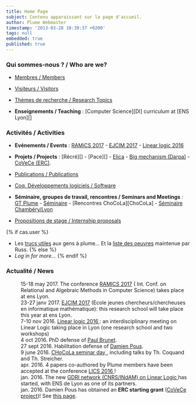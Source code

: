 ```yaml
---
title: Home Page
subject: Contenu apparaissant sur la page d'accueil.
author: Plume Webmaster
timestamp: '2013-03-28 10:39:37 +0200'
tags: null
embedded: true
published: true
---
```






###  Qui sommes-nous ? / Who are we?

* [Membres / Members][Members]

* [Visiteurs / Visitors][Visitors]

* [Thèmes de recherche / Research Topics][Research]

* **Enseignements / Teaching** : [Computer Science][DI] curriculum at [ENS Lyon][]

###  Activités / Activities

* **Evénements / Events** : [RAMiCS 2017](http://www.ens-lyon.fr/LIP/PLUME/RAMiCS17/) - <a href="https://ejcim2017.sciencesconf.org/"> EJCIM 2017</a> - [Linear logic 2016](https://ll2016.sciencesconf.org/) 

* **Projets / Projects** : [Récré][] - [Pace][] - [Elica](http://lipn.univ-paris13.fr/~mazza/Elica/) - [Big mechanism (Darpa)](http://www.darpa.mil/program/big-mechanism) - [CoVeCe (ERC)](https://perso.ens-lyon.fr/damien.pous/covece/).

* [Publications / Publications][Publications]

* [Coq, Développements logiciels / Software][Software]

* **Séminaire, groupes de travail, rencontres / Seminars and Meetings** :
    [GT Plume][] - [Séminaire][] - [Rencontres ChoCoLa][ChoCoLa] - [Séminaire Chambéry/Lyon](http://www.lama.univ-savoie.fr/index.php?use=seminaires&&lang=fr&equipe=logique&lang=fr)

* [Propositions de stage / Internship proposals][Internships]

{% if cas.user %}
* Les [trucs utiles][Trucs] aux gens à plume... Et la [liste des oeuvres][Bibli] maintenue par Russ.
{% else %}
* *Log in for more...*
{% endif %}

### Actualité / News

<p></p>

<div class="xnews">
<dl>
<dd> 15-18 may 2017. The conference <a href="http://www.ens-lyon.fr/LIP/PLUME/RAMiCS17/"> RAMICS 2017</a> ( Int. Conf. on Relational and Algebraic Methods in Computer Science) takes place at ens Lyon.
<dd> 23-27 janv 2017. <a href="https://ejcim2017.sciencesconf.org/"> EJCIM 2017</a> (Ecole jeunes chercheurs/chercheuses en informatique mathématique): this research school will take place this year at ens Lyon.
<dd> 7-10 nov 2016. <a href="https://ll2016.sciencesconf.org/"> Linear logic 2016 </a>: an interdisciplinary meeting on Linear Logic taking place in Lyon (one research school and two workshops)
<dd> 4 oct 2016. PhD defense of <a href="https://perso.ens-lyon.fr/paul.brunet/">  Paul Brunet</a>.
<dd> 27 sept 2016. Habilitation defense of <a href="https://perso.ens-lyon.fr/damien.pous/"> Damien Pous</a>.
<dd> 9 june 2016. <a href="http://chocola.ens-lyon.fr/events/seminaire-2016-06-09/"> CHoCoLa seminar day </a>, including talks by Th. Coquand and Th. Streicher. 
  <dd> apr. 2016. 4 papers co-authored by Plume members have been accepted at the conference <a href="http://lics.rwth-aachen.de/lics16/cfp.html"> LICS 2016 </a>!
  <dd> jan. 2016. The new <a href="http://linear-logic.org/en/"> GDRI network (CNRS/INdAM) on Linear Logic </a> has started, with ENS de Lyon as one of its partners.  
  <dd> jan. 2016. Damien Pous has obtained an <b>ERC starting grant</b> (<a href="https://perso.ens-lyon.fr/damien.pous/covece/">CoVeCe project</a>)! See
  <a href="http://cnrs-hebdo.dr7.cnrs.fr/Hebdo//lettre.php?numero=99#actu2707">this page</a>.
 <dd>
</dl>
</div>

<p></p><br /><p></p>

[Trucs]: Trucs (Trucs utiles aux bêtes à plume)
[Members]: Members (Plume team)
[Visitors]: Visitors (Visiteurs)
[Bibli]: Bibli (Liste des oeuvres - Team collection)
[Research]: Topics (Research topics)
[Publications]: Publications (Publications)
[Software]: Software (Software)
[Internships]: Internships (Internships)

[GT Plume]: Gdt (Groupe de travail Plume)
[GT Coq]: http://www.ens-lyon.fr/LIP/GTCoq/ (Groupe de travail Coq)
[GT Lyon/Chambéry]: <http://www.lama.univ-savoie.fr/index.php?use=seminaires&&lang=fr&equipe=logique&lang=fr> (Groupe de travail Lyon/Chambéry)
[Séminaire]: Seminaire (Séminaire Plume)
